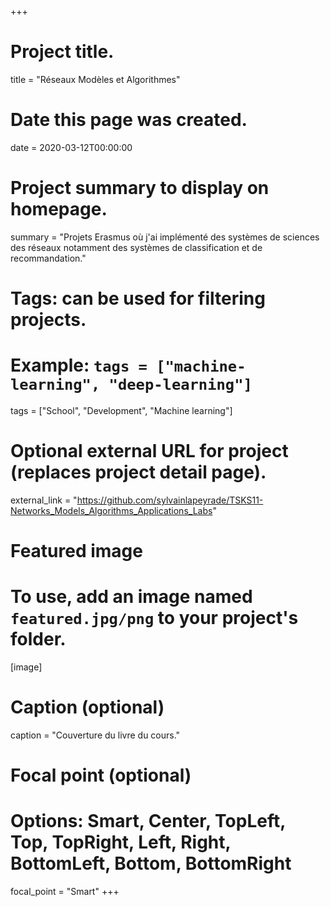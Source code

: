 +++
# Project title.
title = "Réseaux Modèles et Algorithmes"

# Date this page was created.
date = 2020-03-12T00:00:00

# Project summary to display on homepage.
summary = "Projets Erasmus où j'ai implémenté des systèmes de sciences des réseaux notamment des systèmes de classification et de recommandation."

# Tags: can be used for filtering projects.
# Example: `tags = ["machine-learning", "deep-learning"]`
tags = ["School", "Development", "Machine learning"]

# Optional external URL for project (replaces project detail page).
external_link = "https://github.com/sylvainlapeyrade/TSKS11-Networks_Models_Algorithms_Applications_Labs"

# Featured image
# To use, add an image named `featured.jpg/png` to your project's folder. 
[image]
  # Caption (optional)
  caption = "Couverture du livre du cours."

  # Focal point (optional)
  # Options: Smart, Center, TopLeft, Top, TopRight, Left, Right, BottomLeft, Bottom, BottomRight
  focal_point = "Smart"
+++
